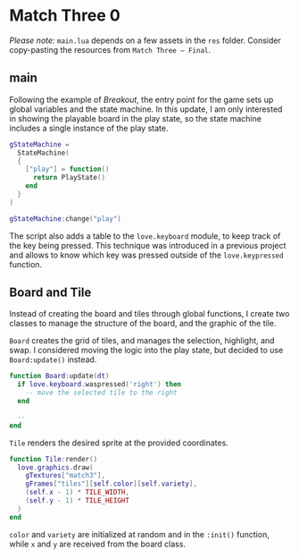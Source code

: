 # Match Three 0

_Please note:_ `main.lua` depends on a few assets in the `res` folder. Consider copy-pasting the resources from `Match Three — Final`.

## main

Following the example of _Breakout_, the entry point for the game sets up global variables and the state machine. In this update, I am only interested in showing the playable board in the play state, so the state machine includes a single instance of the play state.

```lua
gStateMachine =
  StateMachine(
  {
    ["play"] = function()
      return PlayState()
    end
  }
)

gStateMachine:change("play")
```

The script also adds a table to the `love.keyboard` module, to keep track of the key being pressed. This technique was introduced in a previous project and allows to know which key was pressed outside of the `love.keypressed` function.

## Board and Tile

Instead of creating the board and tiles through global functions, I create two classes to manage the structure of the board, and the graphic of the tile.

`Board` creates the grid of tiles, and manages the selection, highlight, and swap. I considered moving the logic into the play state, but decided to use `Board:update()` instead.

```lua
function Board:update(dt)
  if love.keyboard.waspressed('right') then
    -- move the selected tile to the right
  end

  --
end
```

`Tile` renders the desired sprite at the provided coordinates.

```lua
function Tile:render()
  love.graphics.draw(
    gTextures["match3"],
    gFrames["tiles"][self.color][self.variety],
    (self.x - 1) * TILE_WIDTH,
    (self.y - 1) * TILE_HEIGHT
  )
end
```

`color` and `variety` are initialized at random and in the `:init()` function, while `x` and `y` are received from the board class.
